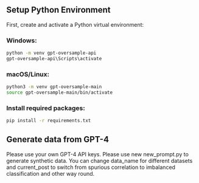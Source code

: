 
## Setup Python Environment

First, create and activate a Python virtual environment:

### Windows:
```bash
python -m venv gpt-oversample-api
gpt-oversample-api\Scripts\activate
```

### macOS/Linux:
```bash
python3 -m venv gpt-oversample-main
source gpt-oversample-main/bin/activate
```

### Install required packages:
```bash
pip install -r requirements.txt
```

## Generate data from GPT-4

Please use your own GPT-4 API keys. Please use new new_prompt.py to generate synthetic data. You can change data_name for different datasets and current_post to switch from spurious correlation to imbalanced classification and other way round. 
